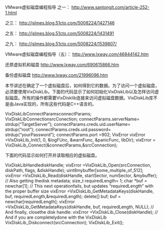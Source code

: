 
VMware虚拟磁盘编程指导
之一：
http://www.santongit.com/article-252-1.html  

之三：
http://jslmes.blog.51cto.com/5008224/1427146

之五：
http://jslmes.blog.51cto.com/5008224/1431491

之九：
http://jslmes.blog.51cto.com/5008224/1539807/




VMware虚拟磁盘编程指导（五）：
http://www.lxway.com/46844142.htm


还原虚拟机和磁盘
http://www.lxway.com/690615866.htm




备份虚拟磁盘
http://www.lxway.com/21996096.htm

本节讲述在确定了一个虚拟磁盘后，如何得到它的数据。为了访问一个虚拟磁盘，必须要使用VixDiskLib。下面的代码显示了如何初始化VixDiskLib以及怎样访问虚拟磁盘。所有的操作都需要VixDisklib连接来访问虚拟磁盘数据。VixDiskLib库不是由Java实现的，所有这些代码是C++语言的。

VixDiskLibConnectParamsconnectParams;
 VixDiskLibConnectionsrcConection;
 connectParams.serverName= strdup(“TargetServer”);
 connectParams.creds.uid.userName= strdup(“root”);
 connectParams.creds.uid.password= strdup(“yourPassword”);
 connectParams.port =902;
 VixError vixError =VixDiskLib_Init(1, 0, &logFUnc, &warnFunc, &panicFunc, libDir);
 vixError = VixDiskLib_Connect(&connectParams,&srcConnection);

下面的代码显示如何打开并读取相应的虚拟磁盘。

VixDiskLibHandlediskHandle;
 vixError =VixDiskLib_Open(srcConnection, diskPath, flags, &diskHandle);
 uint8mybuffer[some_multiple_of_512];
 vixError =VixDiskLib_Read(diskHandle, startSector, numSector, &mybuffer);
 // Also getting thedisk metadata;
 size_t requiredLength= 1;
 char *buf = newchar[1];
 // This next operationfails, but updates “requiredLength” with the proper buffer size
 vixError =VixDiskLib_GetMetadataKeys(diskHandle, buf, requiredLength,&requiredLength);
 delete[] buf;
 buf = newchar[requiredLength];
 vixError =VixDiskLib_GetMetadataKeys(diskHandle, buf, requiredLength, NULL);
 // And finally, closethe disk handle:
 vixError =VixDiskLib_Close(diskHandle);
 // And if you are completelydone with the VixDiskLib
 VixDiskLib_Diskconnect(srcConnection);
 VixDiskLib_Exit();

